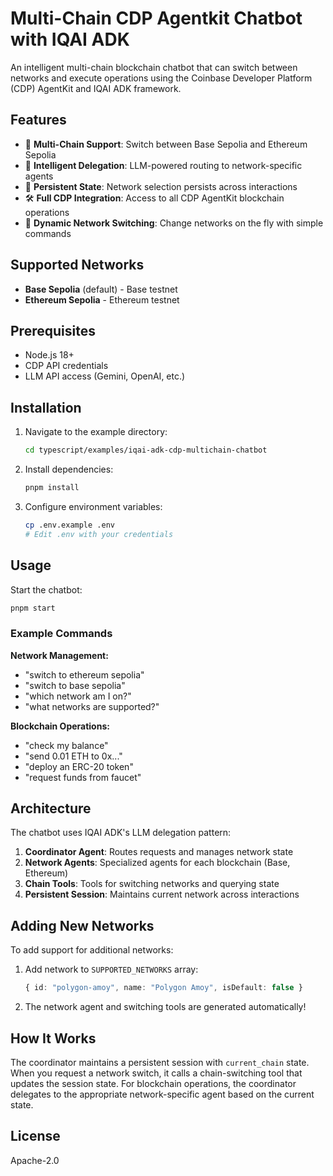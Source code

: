 # Multi-Chain CDP Agentkit Chatbot with IQAI ADK

An intelligent multi-chain blockchain chatbot that can switch between networks and execute operations using the Coinbase Developer Platform (CDP) AgentKit and IQAI ADK framework.

## Features

- 🔗 **Multi-Chain Support**: Switch between Base Sepolia and Ethereum Sepolia
- 🤖 **Intelligent Delegation**: LLM-powered routing to network-specific agents
- 💾 **Persistent State**: Network selection persists across interactions
- 🛠️ **Full CDP Integration**: Access to all CDP AgentKit blockchain operations
- 🔄 **Dynamic Network Switching**: Change networks on the fly with simple commands

## Supported Networks

- **Base Sepolia** (default) - Base testnet
- **Ethereum Sepolia** - Ethereum testnet

## Prerequisites

- Node.js 18+
- CDP API credentials
- LLM API access (Gemini, OpenAI, etc.)

## Installation

1. Navigate to the example directory:
   ```bash
   cd typescript/examples/iqai-adk-cdp-multichain-chatbot
   ```

2. Install dependencies:
   ```bash
   pnpm install
   ```

3. Configure environment variables:
   ```bash
   cp .env.example .env
   # Edit .env with your credentials
   ```

## Usage

Start the chatbot:
```bash
pnpm start
```

### Example Commands

**Network Management:**
- "switch to ethereum sepolia"
- "switch to base sepolia"
- "which network am I on?"
- "what networks are supported?"

**Blockchain Operations:**
- "check my balance"
- "send 0.01 ETH to 0x..."
- "deploy an ERC-20 token"
- "request funds from faucet"

## Architecture

The chatbot uses IQAI ADK's LLM delegation pattern:

1. **Coordinator Agent**: Routes requests and manages network state
2. **Network Agents**: Specialized agents for each blockchain (Base, Ethereum)
3. **Chain Tools**: Tools for switching networks and querying state
4. **Persistent Session**: Maintains current network across interactions

## Adding New Networks

To add support for additional networks:

1. Add network to `SUPPORTED_NETWORKS` array:
   ```typescript
   { id: "polygon-amoy", name: "Polygon Amoy", isDefault: false }
   ```

2. The network agent and switching tools are generated automatically!

## How It Works

The coordinator maintains a persistent session with `current_chain` state. When you request a network switch, it calls a chain-switching tool that updates the session state. For blockchain operations, the coordinator delegates to the appropriate network-specific agent based on the current state.

## License

Apache-2.0

